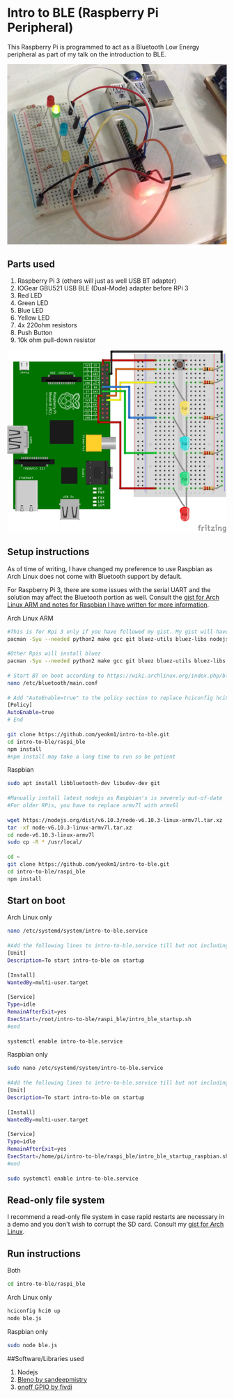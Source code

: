 Intro to BLE (Raspberry Pi Peripheral)
=============

This Raspberry Pi is programmed to act as a Bluetooth Low Energy peripheral as part of my talk on the introduction to BLE.

![Screen](misc/front.jpg)

## Parts used
1. Raspberry Pi 3 (others will just as well USB BT adapter)
2. IOGear GBU521 USB BLE (Dual-Mode) adapter before RPi 3
3. Red LED
4. Green LED
5. Blue LED
6. Yellow LED
7. 4x 220ohm resistors
8. Push Button
9. 10k ohm pull-down resistor

![Screen](misc/schematic.png)

## Setup instructions

As of time of writing, I have changed my preference to use Raspbian as Arch Linux does not come with Bluetooth support by default.

For Raspberry Pi 3, there are some issues with the serial UART and the solution may affect the Bluetooth portion as well. Consult the [gist for Arch Linux ARM and notes for Raspbian I have written for more information](https://gist.github.com/yeokm1/d6c3ca927919c61257cd).

Arch Linux ARM
```bash
#This is for Rpi 3 only if you have followed my gist. My gist will have installed a patched version of bluez.
pacman -Syu --needed python2 make gcc git bluez-utils bluez-libs nodejs npm

#Other Rpis will install bluez
pacman -Syu --needed python2 make gcc git bluez bluez-utils bluez-libs nodejs npm

# Start BT on boot according to https://wiki.archlinux.org/index.php/bluetooth#Auto_power-on_after_boot
nano /etc/bluetooth/main.conf

# Add "AutoEnable=true" to the policy section to replace hciconfig hci0 up
[Policy]
AutoEnable=true
# End

git clone https://github.com/yeokm1/intro-to-ble.git
cd intro-to-ble/raspi_ble
npm install
#npm install may take a long time to run so be patient
```

Raspbian
```bash
sudo apt install libbluetooth-dev libudev-dev git

#Manually install latest nodejs as Raspbian's is severely out-of-date
#For older RPis, you have to replace armv7l with armv6l

wget https://nodejs.org/dist/v6.10.3/node-v6.10.3-linux-armv7l.tar.xz
tar -xf node-v6.10.3-linux-armv7l.tar.xz
cd node-v6.10.3-linux-armv7l
sudo cp -R * /usr/local/

cd ~
git clone https://github.com/yeokm1/intro-to-ble.git
cd intro-to-ble/raspi_ble
npm install
```

## Start on boot

Arch Linux only

```bash
nano /etc/systemd/system/intro-to-ble.service

#Add the following lines to intro-to-ble.service till but not including #end
[Unit]
Description=To start intro-to-ble on startup

[Install]
WantedBy=multi-user.target

[Service]
Type=idle
RemainAfterExit=yes
ExecStart=/root/intro-to-ble/raspi_ble/intro_ble_startup.sh
#end

systemctl enable intro-to-ble.service
```

Raspbian only

```bash
sudo nano /etc/systemd/system/intro-to-ble.service

#Add the following lines to intro-to-ble.service till but not including #end
[Unit]
Description=To start intro-to-ble on startup

[Install]
WantedBy=multi-user.target

[Service]
Type=idle
RemainAfterExit=yes
ExecStart=/home/pi/intro-to-ble/raspi_ble/intro_ble_startup_raspbian.sh
#end

sudo systemctl enable intro-to-ble.service
```

## Read-only file system

I recommend a read-only file system in case rapid restarts are necessary in a demo and you don't wish to corrupt the SD card. Consult my [gist for Arch Linux](https://gist.github.com/yeokm1/8b0ffc03e622ce011010).

## Run instructions

Both
```bash
cd intro-to-ble/raspi_ble
```

Arch Linux only
```bash
hciconfig hci0 up
node ble.js
```

Raspbian only
```bash
sudo node ble.js
```

##Software/Libraries used
1. Nodejs
2. [Bleno by sandeepmistry](https://github.com/sandeepmistry/bleno)
3. [onoff GPIO by fivdi](https://github.com/fivdi/onoff)
